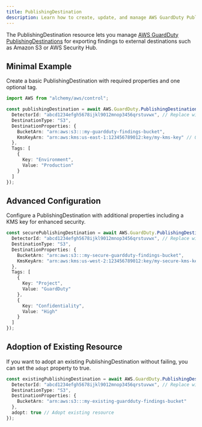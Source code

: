 ```yaml
---
title: PublishingDestination
description: Learn how to create, update, and manage AWS GuardDuty PublishingDestinations using Alchemy Cloud Control.
---
```


The PublishingDestination resource lets you manage [AWS GuardDuty PublishingDestinations](https://docs.aws.amazon.com/guardduty/latest/userguide/) for exporting findings to external destinations such as Amazon S3 or AWS Security Hub.

## Minimal Example

Create a basic PublishingDestination with required properties and one optional tag.

```ts
import AWS from "alchemy/aws/control";

const publishingDestination = await AWS.GuardDuty.PublishingDestination("MyPublishingDestination", {
  DetectorId: "abcd1234efgh5678ijkl9012mnop3456qrstuvwx", // Replace with your actual detector ID
  DestinationType: "S3",
  DestinationProperties: {
    BucketArn: "arn:aws:s3:::my-guardduty-findings-bucket",
    KmsKeyArn: "arn:aws:kms:us-east-1:123456789012:key/my-kms-key" // Optional, if using KMS
  },
  Tags: [
    {
      Key: "Environment",
      Value: "Production"
    }
  ]
});
```

## Advanced Configuration

Configure a PublishingDestination with additional properties including a KMS key for enhanced security.

```ts
const securePublishingDestination = await AWS.GuardDuty.PublishingDestination("SecurePublishingDestination", {
  DetectorId: "abcd1234efgh5678ijkl9012mnop3456qrstuvwx", // Replace with your actual detector ID
  DestinationType: "S3",
  DestinationProperties: {
    BucketArn: "arn:aws:s3:::my-secure-guardduty-findings-bucket",
    KmsKeyArn: "arn:aws:kms:us-west-2:123456789012:key/my-secure-kms-key" // Specify KMS key for encryption
  },
  Tags: [
    {
      Key: "Project",
      Value: "GuardDuty"
    },
    {
      Key: "Confidentiality",
      Value: "High"
    }
  ]
});
```

## Adoption of Existing Resource

If you want to adopt an existing PublishingDestination without failing, you can set the `adopt` property to true.

```ts
const existingPublishingDestination = await AWS.GuardDuty.PublishingDestination("AdoptExistingDestination", {
  DetectorId: "abcd1234efgh5678ijkl9012mnop3456qrstuvwx", // Replace with your actual detector ID
  DestinationType: "S3",
  DestinationProperties: {
    BucketArn: "arn:aws:s3:::my-existing-guardduty-findings-bucket"
  },
  adopt: true // Adopt existing resource
});
```